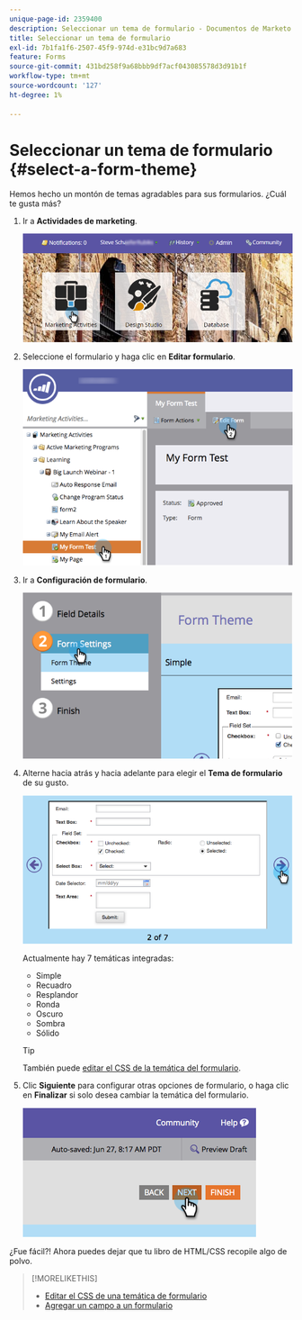 ```yaml
---
unique-page-id: 2359400
description: Seleccionar un tema de formulario - Documentos de Marketo - Documentación del producto
title: Seleccionar un tema de formulario
exl-id: 7b1fa1f6-2507-45f9-974d-e31bc9d7a683
feature: Forms
source-git-commit: 431bd258f9a68bbb9df7acf043085578d3d91b1f
workflow-type: tm+mt
source-wordcount: '127'
ht-degree: 1%

---
```


# Seleccionar un tema de formulario {#select-a-form-theme}

Hemos hecho un montón de temas agradables para sus formularios. ¿Cuál te gusta más?

1. Ir a **Actividades de marketing**.

   ![](assets/login-marketing-activities-1.png)

1. Seleccione el formulario y haga clic en **Editar formulario**.

   ![](assets/editform.png)

1. Ir a **Configuración de formulario**.

   ![](assets/image2014-9-15-17-7-7.png)

1. Alterne hacia atrás y hacia adelante para elegir el **Tema de formulario** de su gusto.

   ![](assets/image2014-9-15-17-3a7-3a20.png)

   Actualmente hay 7 temáticas integradas:

   * Simple
   * Recuadro
   * Resplandor
   * Ronda
   * Oscuro
   * Sombra
   * Sólido

   >[!TIP]
   >
   >También puede [editar el CSS de la temática del formulario](/help/marketo/product-docs/demand-generation/forms/form-design/edit-the-css-of-a-form-theme.md).

1. Clic **Siguiente** para configurar otras opciones de formulario, o haga clic en **Finalizar** si solo desea cambiar la temática del formulario.

   ![](assets/image2014-9-15-17-3a8-3a22.png)

¿Fue fácil?! Ahora puedes dejar que tu libro de HTML/CSS recopile algo de polvo.

>[!MORELIKETHIS]
>
>* [Editar el CSS de una temática de formulario](/help/marketo/product-docs/demand-generation/forms/form-design/edit-the-css-of-a-form-theme.md)
>* [Agregar un campo a un formulario](/help/marketo/product-docs/demand-generation/forms/creating-a-form/add-a-field-to-a-form.md)
